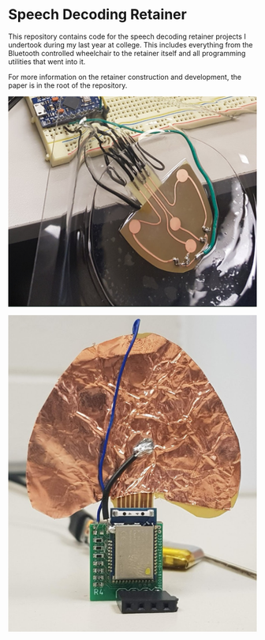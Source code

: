 # Speech Decoding Retainer

This repository contains code for the speech decoding retainer projects I undertook during my last year at college. This includes everything from the Bluetooth controlled wheelchair to the retainer itself and all programming utilities that went into it. 

For more information on the retainer construction and development, the paper is in the root of the repository. 

![cland homepage](1.png)

![cland homepage](2.png)
